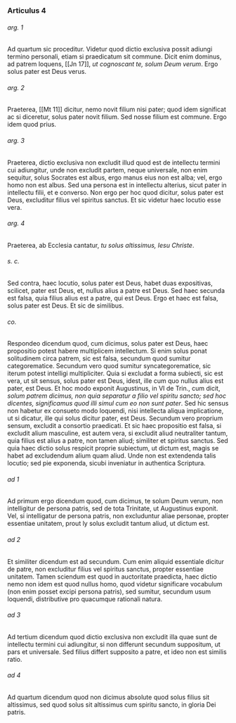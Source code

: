 ### Articulus 4

###### arg. 1
Ad quartum sic proceditur. Videtur quod dictio exclusiva possit adiungi termino personali, etiam si praedicatum sit commune. Dicit enim dominus, ad patrem loquens, [[Jn 17]], *ut cognoscant te, solum Deum verum*. Ergo solus pater est Deus verus.

###### arg. 2
Praeterea, [[Mt 11]] dicitur, nemo novit filium nisi pater; quod idem significat ac si diceretur, solus pater novit filium. Sed nosse filium est commune. Ergo idem quod prius.

###### arg. 3
Praeterea, dictio exclusiva non excludit illud quod est de intellectu termini cui adiungitur, unde non excludit partem, neque universale, non enim sequitur, solus Socrates est albus, ergo manus eius non est alba; vel, ergo homo non est albus. Sed una persona est in intellectu alterius, sicut pater in intellectu filii, et e converso. Non ergo per hoc quod dicitur, solus pater est Deus, excluditur filius vel spiritus sanctus. Et sic videtur haec locutio esse vera.

###### arg. 4
Praeterea, ab Ecclesia cantatur, *tu solus altissimus, Iesu Christe*.

###### s. c.
Sed contra, haec locutio, solus pater est Deus, habet duas expositivas, scilicet, pater est Deus, et, nullus alius a patre est Deus. Sed haec secunda est falsa, quia filius alius est a patre, qui est Deus. Ergo et haec est falsa, solus pater est Deus. Et sic de similibus.

###### co.
Respondeo dicendum quod, cum dicimus, solus pater est Deus, haec propositio potest habere multiplicem intellectum. Si enim solus ponat solitudinem circa patrem, sic est falsa, secundum quod sumitur categorematice. Secundum vero quod sumitur syncategorematice, sic iterum potest intelligi multipliciter. Quia si excludat a forma subiecti, sic est vera, ut sit sensus, solus pater est Deus, idest, ille cum quo nullus alius est pater, est Deus. Et hoc modo exponit Augustinus, in VI de Trin., cum dicit, *solum patrem dicimus, non quia separatur a filio vel spiritu sancto; sed hoc dicentes, significamus quod illi simul cum eo non sunt pater*. Sed hic sensus non habetur ex consueto modo loquendi, nisi intellecta aliqua implicatione, ut si dicatur, ille qui solus dicitur pater, est Deus. Secundum vero proprium sensum, excludit a consortio praedicati. Et sic haec propositio est falsa, si excludit alium masculine, est autem vera, si excludit aliud neutraliter tantum, quia filius est alius a patre, non tamen aliud; similiter et spiritus sanctus. Sed quia haec dictio solus respicit proprie subiectum, ut dictum est, magis se habet ad excludendum alium quam aliud. Unde non est extendenda talis locutio; sed pie exponenda, sicubi inveniatur in authentica Scriptura.

###### ad 1
Ad primum ergo dicendum quod, cum dicimus, te solum Deum verum, non intelligitur de persona patris, sed de tota Trinitate, ut Augustinus exponit. Vel, si intelligatur de persona patris, non excluduntur aliae personae, propter essentiae unitatem, prout ly solus excludit tantum aliud, ut dictum est.

###### ad 2
Et similiter dicendum est ad secundum. Cum enim aliquid essentiale dicitur de patre, non excluditur filius vel spiritus sanctus, propter essentiae unitatem. Tamen sciendum est quod in auctoritate praedicta, haec dictio nemo non idem est quod nullus homo, quod videtur significare vocabulum (non enim posset excipi persona patris), sed sumitur, secundum usum loquendi, distributive pro quacumque rationali natura.

###### ad 3
Ad tertium dicendum quod dictio exclusiva non excludit illa quae sunt de intellectu termini cui adiungitur, si non differunt secundum suppositum, ut pars et universale. Sed filius differt supposito a patre, et ideo non est similis ratio.

###### ad 4
Ad quartum dicendum quod non dicimus absolute quod solus filius sit altissimus, sed quod solus sit altissimus cum spiritu sancto, in gloria Dei patris.


